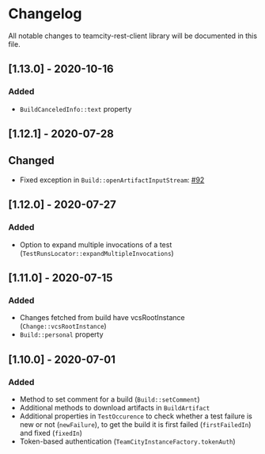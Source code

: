 # Changelog

All notable changes to teamcity-rest-client library will be documented in this file.

## [1.13.0] - 2020-10-16

### Added

- `BuildCanceledInfo::text` property

                   
## [1.12.1] - 2020-07-28

## Changed

- Fixed exception in `Build::openArtifactInputStream`: [#92](https://github.com/JetBrains/teamcity-rest-client/issues/92)

## [1.12.0] - 2020-07-27

### Added 

- Option to expand multiple invocations of a test (`TestRunsLocator::expandMultipleInvocations`)

## [1.11.0] - 2020-07-15

### Added

- Changes fetched from build have vcsRootInstance (`Change::vcsRootInstance`)
- `Build::personal` property

## [1.10.0] - 2020-07-01

### Added

- Method to set comment for a build (`Build::setComment`)
- Additional methods to download artifacts in `BuildArtifact`
- Additional properties in `TestOccurence` to check whether a test failure is new or not (`newFailure`), to get the build it is first failed (`firstFailedIn`) and fixed (`fixedIn`) 
- Token-based authentication (`TeamCityInstanceFactory.tokenAuth`)
